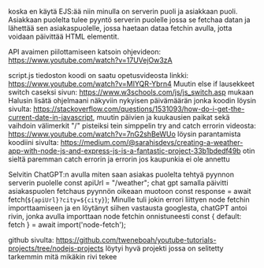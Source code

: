 koska en käytä EJS:ää niin minulla on serverin puoli ja asiakkaan puoli. Asiakkaan puolelta tulee pyyntö serverin puolelle jossa se fetchaa datan ja lähettää sen asiakaspuolelle, jossa haetaan dataa fetchin avulla, jotta voidaan päivittää HTML elementit.

API avaimen piilottamiseen katsoin ohjevideon: https://www.youtube.com/watch?v=17UVejOw3zA

script.js tiedoston koodi on saatu opetusvideosta linkki: https://www.youtube.com/watch?v=MIYQR-Ybrn4
Muutin else if lausekkeet switch caseksi sivun: https://www.w3schools.com/js/js_switch.asp mukaan
Halusin lisätä ohjelmaani näkyviin nykyisen päivämäärän jonka koodin löysin sivulta: https://stackoverflow.com/questions/1531093/how-do-i-get-the-current-date-in-javascript, muutin päivien ja kuukausien paikat sekä vaihdoin välimerkit "/" pisteiksi
tein simppelin try and catch errorin videosta: https://www.youtube.com/watch?v=7nG2shBeWUo
löysin parantamista koodiini sivulta: https://medium.com/@sarahisdevs/creating-a-weather-app-with-node-js-and-express-js-is-a-fantastic-project-33b1bdedf49b otin sieltä paremman catch errorin
ja errorin jos kaupunkia ei ole annettu

Selvitin ChatGPT:n avulla miten saan asiakas puolelta tehtyä pyynnon serverin puolelle const apiUrl = "/weather"; chat gpt samalla päivitti asiakaspuolen fetchaus pyynnön oikeaan muotoon 
const response = await fetch(`${apiUrl}?city=${city}`); 
Minulle tuli jokin errori liittyen node fetchin importtaamiseen ja en löytänyt siihen vastausta googlesta, chatGPT antoi rivin, jonka avulla importtaan node fetchin onnistuneesti
const { default: fetch } = await import('node-fetch');

github sivulta: https://github.com/tweneboah/youtube-tutorials-projects/tree/nodejs-projects löytyi hyvä projekti jossa on selitetty tarkemmin mitä mikäkin rivi tekee


